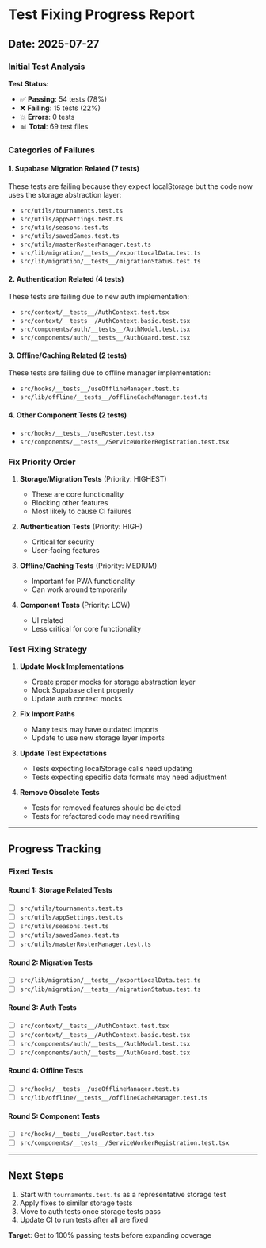 # Test Fixing Progress Report

## Date: 2025-07-27

### Initial Test Analysis

**Test Status:**
- ✅ **Passing**: 54 tests (78%)
- ❌ **Failing**: 15 tests (22%)
- 💥 **Errors**: 0 tests
- 📊 **Total**: 69 test files

### Categories of Failures

#### 1. **Supabase Migration Related** (7 tests)
These tests are failing because they expect localStorage but the code now uses the storage abstraction layer:
- `src/utils/tournaments.test.ts`
- `src/utils/appSettings.test.ts`
- `src/utils/seasons.test.ts`
- `src/utils/savedGames.test.ts`
- `src/utils/masterRosterManager.test.ts`
- `src/lib/migration/__tests__/exportLocalData.test.ts`
- `src/lib/migration/__tests__/migrationStatus.test.ts`

#### 2. **Authentication Related** (4 tests)
These tests are failing due to new auth implementation:
- `src/context/__tests__/AuthContext.test.tsx`
- `src/context/__tests__/AuthContext.basic.test.tsx`
- `src/components/auth/__tests__/AuthModal.test.tsx`
- `src/components/auth/__tests__/AuthGuard.test.tsx`

#### 3. **Offline/Caching Related** (2 tests)
These tests are failing due to offline manager implementation:
- `src/hooks/__tests__/useOfflineManager.test.ts`
- `src/lib/offline/__tests__/offlineCacheManager.test.ts`

#### 4. **Other Component Tests** (2 tests)
- `src/hooks/__tests__/useRoster.test.tsx`
- `src/components/__tests__/ServiceWorkerRegistration.test.tsx`

### Fix Priority Order

1. **Storage/Migration Tests** (Priority: HIGHEST)
   - These are core functionality
   - Blocking other features
   - Most likely to cause CI failures

2. **Authentication Tests** (Priority: HIGH)
   - Critical for security
   - User-facing features

3. **Offline/Caching Tests** (Priority: MEDIUM)
   - Important for PWA functionality
   - Can work around temporarily

4. **Component Tests** (Priority: LOW)
   - UI related
   - Less critical for core functionality

### Test Fixing Strategy

1. **Update Mock Implementations**
   - Create proper mocks for storage abstraction layer
   - Mock Supabase client properly
   - Update auth context mocks

2. **Fix Import Paths**
   - Many tests may have outdated imports
   - Update to use new storage layer imports

3. **Update Test Expectations**
   - Tests expecting localStorage calls need updating
   - Tests expecting specific data formats may need adjustment

4. **Remove Obsolete Tests**
   - Tests for removed features should be deleted
   - Tests for refactored code may need rewriting

---

## Progress Tracking

### Fixed Tests

#### Round 1: Storage Related Tests
- [ ] `src/utils/tournaments.test.ts`
- [ ] `src/utils/appSettings.test.ts`
- [ ] `src/utils/seasons.test.ts`
- [ ] `src/utils/savedGames.test.ts`
- [ ] `src/utils/masterRosterManager.test.ts`

#### Round 2: Migration Tests
- [ ] `src/lib/migration/__tests__/exportLocalData.test.ts`
- [ ] `src/lib/migration/__tests__/migrationStatus.test.ts`

#### Round 3: Auth Tests
- [ ] `src/context/__tests__/AuthContext.test.tsx`
- [ ] `src/context/__tests__/AuthContext.basic.test.tsx`
- [ ] `src/components/auth/__tests__/AuthModal.test.tsx`
- [ ] `src/components/auth/__tests__/AuthGuard.test.tsx`

#### Round 4: Offline Tests
- [ ] `src/hooks/__tests__/useOfflineManager.test.ts`
- [ ] `src/lib/offline/__tests__/offlineCacheManager.test.ts`

#### Round 5: Component Tests
- [ ] `src/hooks/__tests__/useRoster.test.tsx`
- [ ] `src/components/__tests__/ServiceWorkerRegistration.test.tsx`

---

## Next Steps

1. Start with `tournaments.test.ts` as a representative storage test
2. Apply fixes to similar storage tests
3. Move to auth tests once storage tests pass
4. Update CI to run tests after all are fixed

**Target**: Get to 100% passing tests before expanding coverage